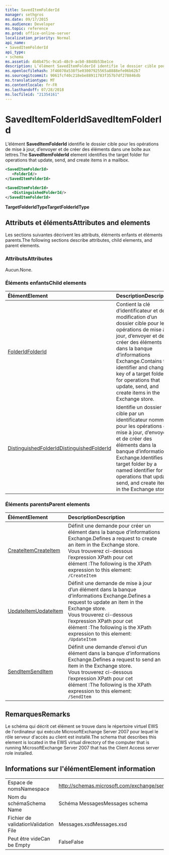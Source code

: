 ```yaml
---
title: SavedItemFolderId
manager: sethgros
ms.date: 09/17/2015
ms.audience: Developer
ms.topic: reference
ms.prod: office-online-server
localization_priority: Normal
api_name:
- SavedItemFolderId
api_type:
- schema
ms.assetid: 4b8b475c-9ca5-48c9-acb0-8848b53be1ce
description: L’élément SavedItemFolderId identifie le dossier cible pour les opérations de mise à jour, d’envoyer et de créer des éléments dans une boîte aux lettres.
ms.openlocfilehash: 3f46070a538f5e03007925565a8888efe06b62b7
ms.sourcegitcommit: 9061fcf40c218ebe88911783f357b7df278846db
ms.translationtype: MT
ms.contentlocale: fr-FR
ms.lasthandoff: 07/28/2018
ms.locfileid: "21354161"
---
```

# <a name="saveditemfolderid"></a><span data-ttu-id="ea7ef-103">SavedItemFolderId</span><span class="sxs-lookup"><span data-stu-id="ea7ef-103">SavedItemFolderId</span></span>

<span data-ttu-id="ea7ef-104">L’élément **SavedItemFolderId** identifie le dossier cible pour les opérations de mise à jour, d’envoyer et de créer des éléments dans une boîte aux lettres.</span><span class="sxs-lookup"><span data-stu-id="ea7ef-104">The **SavedItemFolderId** element identifies the target folder for operations that update, send, and create items in a mailbox.</span></span> 
  
```xml
<SavedItemFolderId>
   <FolderId/>
</SavedItemFolderId>
```

```xml
<SavedItemFolderId>
   <DistinguishedFolderId/>
</SavedItemFolderId>
```

<span data-ttu-id="ea7ef-105">**TargetFolderIdType**</span><span class="sxs-lookup"><span data-stu-id="ea7ef-105">**TargetFolderIdType**</span></span>

## <a name="attributes-and-elements"></a><span data-ttu-id="ea7ef-106">Attributs et éléments</span><span class="sxs-lookup"><span data-stu-id="ea7ef-106">Attributes and elements</span></span>

<span data-ttu-id="ea7ef-107">Les sections suivantes décrivent les attributs, éléments enfants et éléments parents.</span><span class="sxs-lookup"><span data-stu-id="ea7ef-107">The following sections describe attributes, child elements, and parent elements.</span></span>
  
### <a name="attributes"></a><span data-ttu-id="ea7ef-108">Attributs</span><span class="sxs-lookup"><span data-stu-id="ea7ef-108">Attributes</span></span>

<span data-ttu-id="ea7ef-109">Aucun.</span><span class="sxs-lookup"><span data-stu-id="ea7ef-109">None.</span></span>
  
### <a name="child-elements"></a><span data-ttu-id="ea7ef-110">Éléments enfants</span><span class="sxs-lookup"><span data-stu-id="ea7ef-110">Child elements</span></span>

|<span data-ttu-id="ea7ef-111">**Élément**</span><span class="sxs-lookup"><span data-stu-id="ea7ef-111">**Element**</span></span>|<span data-ttu-id="ea7ef-112">**Description**</span><span class="sxs-lookup"><span data-stu-id="ea7ef-112">**Description**</span></span>|
|:-----|:-----|
|[<span data-ttu-id="ea7ef-113">FolderId</span><span class="sxs-lookup"><span data-stu-id="ea7ef-113">FolderId</span></span>](folderid.md) <br/> |<span data-ttu-id="ea7ef-114">Contient la clé d’identificateur et de modification d’un dossier cible pour les opérations de mise à jour, d’envoyer et de créer des éléments dans la banque d’informations Exchange.</span><span class="sxs-lookup"><span data-stu-id="ea7ef-114">Contains the identifier and change key of a target folder for operations that update, send, and create items in the Exchange store.</span></span>  <br/> |
|[<span data-ttu-id="ea7ef-115">DistinguishedFolderId</span><span class="sxs-lookup"><span data-stu-id="ea7ef-115">DistinguishedFolderId</span></span>](distinguishedfolderid.md) <br/> |<span data-ttu-id="ea7ef-116">Identifie un dossier cible par un identificateur nommé pour les opérations de mise à jour, d’envoyer et de créer des éléments dans la banque d’informations Exchange.</span><span class="sxs-lookup"><span data-stu-id="ea7ef-116">Identifies a target folder by a named identifier for operations that update, send, and create items in the Exchange store.</span></span>  <br/> |
   
### <a name="parent-elements"></a><span data-ttu-id="ea7ef-117">Éléments parents</span><span class="sxs-lookup"><span data-stu-id="ea7ef-117">Parent elements</span></span>

|<span data-ttu-id="ea7ef-118">**Élément**</span><span class="sxs-lookup"><span data-stu-id="ea7ef-118">**Element**</span></span>|<span data-ttu-id="ea7ef-119">**Description**</span><span class="sxs-lookup"><span data-stu-id="ea7ef-119">**Description**</span></span>|
|:-----|:-----|
|[<span data-ttu-id="ea7ef-120">CreateItem</span><span class="sxs-lookup"><span data-stu-id="ea7ef-120">CreateItem</span></span>](createitem.md) <br/> |<span data-ttu-id="ea7ef-121">Définit une demande pour créer un élément dans la banque d’informations Exchange.</span><span class="sxs-lookup"><span data-stu-id="ea7ef-121">Defines a request to create an item in the Exchange store.</span></span>  <br/> <span data-ttu-id="ea7ef-122">Vous trouverez ci-dessous l’expression XPath pour cet élément :</span><span class="sxs-lookup"><span data-stu-id="ea7ef-122">The following is the XPath expression to this element:</span></span>  <br/>  `/CreateItem` <br/> |
|[<span data-ttu-id="ea7ef-123">UpdateItem</span><span class="sxs-lookup"><span data-stu-id="ea7ef-123">UpdateItem</span></span>](updateitem.md) <br/> |<span data-ttu-id="ea7ef-124">Définit une demande de mise à jour d’un élément dans la banque d’informations Exchange.</span><span class="sxs-lookup"><span data-stu-id="ea7ef-124">Defines a request to update an item in the Exchange store.</span></span>  <br/> <span data-ttu-id="ea7ef-125">Vous trouverez ci-dessous l’expression XPath pour cet élément :</span><span class="sxs-lookup"><span data-stu-id="ea7ef-125">The following is the XPath expression to this element:</span></span>  <br/>  `/UpdateItem` <br/> |
|[<span data-ttu-id="ea7ef-126">SendItem</span><span class="sxs-lookup"><span data-stu-id="ea7ef-126">SendItem</span></span>](senditem.md) <br/> |<span data-ttu-id="ea7ef-127">Définit une demande d’envoi d’un élément dans la banque d’informations Exchange.</span><span class="sxs-lookup"><span data-stu-id="ea7ef-127">Defines a request to send an item in the Exchange store.</span></span>  <br/> <span data-ttu-id="ea7ef-128">Vous trouverez ci-dessous l’expression XPath pour cet élément :</span><span class="sxs-lookup"><span data-stu-id="ea7ef-128">The following is the XPath expression to this element:</span></span>  <br/>  `/SendItem` <br/> |
   
## <a name="remarks"></a><span data-ttu-id="ea7ef-129">Remarques</span><span class="sxs-lookup"><span data-stu-id="ea7ef-129">Remarks</span></span>

<span data-ttu-id="ea7ef-130">Le schéma qui décrit cet élément se trouve dans le répertoire virtuel EWS de l'ordinateur qui exécute MicrosoftExchange Server 2007 pour lequel le rôle serveur d'accès au client est installé.</span><span class="sxs-lookup"><span data-stu-id="ea7ef-130">The schema that describes this element is located in the EWS virtual directory of the computer that is running MicrosoftExchange Server 2007 that has the Client Access server role installed.</span></span>
  
## <a name="element-information"></a><span data-ttu-id="ea7ef-131">Informations sur l'élément</span><span class="sxs-lookup"><span data-stu-id="ea7ef-131">Element information</span></span>

|||
|:-----|:-----|
|<span data-ttu-id="ea7ef-132">Espace de noms</span><span class="sxs-lookup"><span data-stu-id="ea7ef-132">Namespace</span></span>  <br/> |http://schemas.microsoft.com/exchange/services/2006/messages  <br/> |
|<span data-ttu-id="ea7ef-133">Nom du schéma</span><span class="sxs-lookup"><span data-stu-id="ea7ef-133">Schema Name</span></span>  <br/> |<span data-ttu-id="ea7ef-134">Schéma Messages</span><span class="sxs-lookup"><span data-stu-id="ea7ef-134">Messages schema</span></span>  <br/> |
|<span data-ttu-id="ea7ef-135">Fichier de validation</span><span class="sxs-lookup"><span data-stu-id="ea7ef-135">Validation File</span></span>  <br/> |<span data-ttu-id="ea7ef-136">Messages.xsd</span><span class="sxs-lookup"><span data-stu-id="ea7ef-136">Messages.xsd</span></span>  <br/> |
|<span data-ttu-id="ea7ef-137">Peut être vide</span><span class="sxs-lookup"><span data-stu-id="ea7ef-137">Can be Empty</span></span>  <br/> |<span data-ttu-id="ea7ef-138">False</span><span class="sxs-lookup"><span data-stu-id="ea7ef-138">False</span></span>  <br/> |
   

